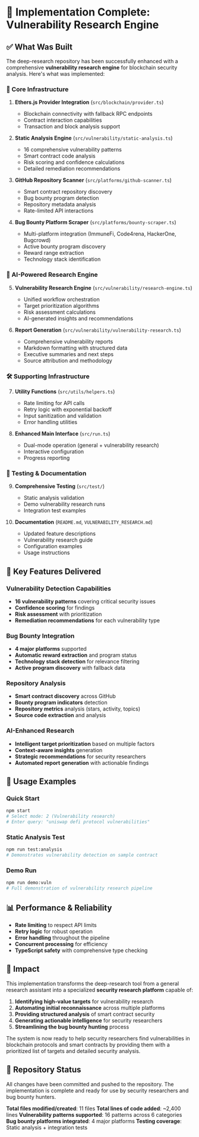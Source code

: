 # 🎉 Implementation Complete: Vulnerability Research Engine

## ✅ What Was Built

The deep-research repository has been successfully enhanced with a comprehensive **vulnerability research engine** for blockchain security analysis. Here's what was implemented:

### 🔧 Core Infrastructure

1. **Ethers.js Provider Integration** (`src/blockchain/provider.ts`)
   - Blockchain connectivity with fallback RPC endpoints
   - Contract interaction capabilities
   - Transaction and block analysis support

2. **Static Analysis Engine** (`src/vulnerability/static-analysis.ts`)
   - 16 comprehensive vulnerability patterns
   - Smart contract code analysis
   - Risk scoring and confidence calculations
   - Detailed remediation recommendations

3. **GitHub Repository Scanner** (`src/platforms/github-scanner.ts`)
   - Smart contract repository discovery
   - Bug bounty program detection
   - Repository metadata analysis
   - Rate-limited API interactions

4. **Bug Bounty Platform Scraper** (`src/platforms/bounty-scraper.ts`)
   - Multi-platform integration (ImmuneFi, Code4rena, HackerOne, Bugcrowd)
   - Active bounty program discovery
   - Reward range extraction
   - Technology stack identification

### 🧠 AI-Powered Research Engine

5. **Vulnerability Research Engine** (`src/vulnerability/research-engine.ts`)
   - Unified workflow orchestration
   - Target prioritization algorithms
   - Risk assessment calculations
   - AI-generated insights and recommendations

6. **Report Generation** (`src/vulnerability/vulnerability-research.ts`)
   - Comprehensive vulnerability reports
   - Markdown formatting with structured data
   - Executive summaries and next steps
   - Source attribution and methodology

### 🛠 Supporting Infrastructure

7. **Utility Functions** (`src/utils/helpers.ts`)
   - Rate limiting for API calls
   - Retry logic with exponential backoff
   - Input sanitization and validation
   - Error handling utilities

8. **Enhanced Main Interface** (`src/run.ts`)
   - Dual-mode operation (general + vulnerability research)
   - Interactive configuration
   - Progress reporting

### 🧪 Testing & Documentation

9. **Comprehensive Testing** (`src/test/`)
   - Static analysis validation
   - Demo vulnerability research runs
   - Integration test examples

10. **Documentation** (`README.md`, `VULNERABILITY_RESEARCH.md`)
    - Updated feature descriptions
    - Vulnerability research guide
    - Configuration examples
    - Usage instructions

## 🎯 Key Features Delivered

### Vulnerability Detection Capabilities
- **16 vulnerability patterns** covering critical security issues
- **Confidence scoring** for findings
- **Risk assessment** with prioritization
- **Remediation recommendations** for each vulnerability type

### Bug Bounty Integration
- **4 major platforms** supported
- **Automatic reward extraction** and program status
- **Technology stack detection** for relevance filtering
- **Active program discovery** with fallback data

### Repository Analysis
- **Smart contract discovery** across GitHub
- **Bounty program indicators** detection
- **Repository metrics** analysis (stars, activity, topics)
- **Source code extraction** and analysis

### AI-Enhanced Research
- **Intelligent target prioritization** based on multiple factors
- **Context-aware insights** generation
- **Strategic recommendations** for security researchers
- **Automated report generation** with actionable findings

## 🚀 Usage Examples

### Quick Start
```bash
npm start
# Select mode: 2 (Vulnerability research)
# Enter query: "uniswap defi protocol vulnerabilities"
```

### Static Analysis Test
```bash
npm run test:analysis
# Demonstrates vulnerability detection on sample contract
```

### Demo Run
```bash
npm run demo:vuln
# Full demonstration of vulnerability research pipeline
```

## 📊 Performance & Reliability

- **Rate limiting** to respect API limits
- **Retry logic** for robust operation
- **Error handling** throughout the pipeline
- **Concurrent processing** for efficiency
- **TypeScript safety** with comprehensive type checking

## 🎯 Impact

This implementation transforms the deep-research tool from a general research assistant into a specialized **security research platform** capable of:

1. **Identifying high-value targets** for vulnerability research
2. **Automating initial reconnaissance** across multiple platforms
3. **Providing structured analysis** of smart contract security
4. **Generating actionable intelligence** for security researchers
5. **Streamlining the bug bounty hunting** process

The system is now ready to help security researchers find vulnerabilities in blockchain protocols and smart contracts by providing them with a prioritized list of targets and detailed security analysis.

## 🔗 Repository Status

All changes have been committed and pushed to the repository. The implementation is complete and ready for use by security researchers and bug bounty hunters.

**Total files modified/created**: 11 files
**Total lines of code added**: ~2,400 lines
**Vulnerability patterns supported**: 16 patterns across 6 categories
**Bug bounty platforms integrated**: 4 major platforms
**Testing coverage**: Static analysis + integration tests